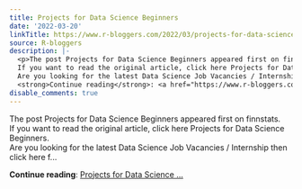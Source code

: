 ```yaml
---
title: Projects for Data Science Beginners
date: '2022-03-20'
linkTitle: https://www.r-bloggers.com/2022/03/projects-for-data-science-beginners/
source: R-bloggers
description: |-
  <p>The post Projects for Data Science Beginners appeared first on finnstats.<br />
  If you want to read the original article, click here Projects for Data Science Beginners.<br />
  Are you looking for the latest Data Science Job Vacancies / Internship then click here f...</p>
  <strong>Continue reading</strong>: <a href="https://www.r-bloggers.com/2022/03/projects-for-data-science-beginners/">Projects for Data Science ...
disable_comments: true
---
```

<p>The post Projects for Data Science Beginners appeared first on finnstats.<br />
If you want to read the original article, click here Projects for Data Science Beginners.<br />
Are you looking for the latest Data Science Job Vacancies / Internship then click here f...</p>
<strong>Continue reading</strong>: <a href="https://www.r-bloggers.com/2022/03/projects-for-data-science-beginners/">Projects for Data Science ...